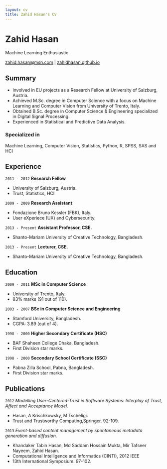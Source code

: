 ```yaml
---
layout: cv
title: Zahid Hasan's CV
---
```

# Zahid Hasan
Machine Learning Enthusiastic.

<div id="webaddress">
<a href="isaac@applesdofall.org">zahid.hasan@msn.com</a>
| <a href="">zahidhasan.github.io</a>
</div>


## Summary
- Involved in EU projects as a Research Fellow at University of Salzburg, Austria.
- Achieved M.Sc. degree in Computer Science with a focus on Machine Learning and Computer Vision from University of Trento, Italy.
- Obtained B.Sc. degree in Computer Science & Engineering specialized in Digital Signal Processing.
- Experienced in Statistical and Predictive Data Analysis.



### Specialized in

Machine Learning, Computer Vision, Statistics, Python, R, SPSS, SAS and HCI



## Experience

`2011 - 2012`
__Research Fellow__
- University of Salzburg, Austria.
- Trust, Statistics, HCI

`2009 - 2009`
__Research Assistant__
- Fondazione Bruno Kessler (FBK), Italy.
- User eXperiece (UX) and Cybersecurity.

`2013 - Present`
__Assistant Professor, CSE.__
- Shanto-Mariam University of Creative Technology, Bangladesh.

`2013 - Present`
__Lecturer, CSE.__
- Shanto-Mariam University of Creative Technology, Bangladesh.




## Education

`2009 - 2011`
__MSc in Computer Science__
- University of Trento, Italy.
- 83% marks (91 out of 110).

`2003 - 2007`
__BSc in Computer Science and Engineering__
- Stamford University, Bangladesh.
- CGPA: 3.89 (out of 4).

`1998 - 2000`
__Higher Secondary Certificate (HSC)__
- BAF Shaheen College Dhaka, Bangladesh.
- First Division star marks.

`1998 - 2000`
__Secondary School Certificate (SSC)__
- Pabna Zilla School, Pabna, Bangladesh.
- First Division star marks.








## Publications

<!-- A list is also available [online](https://scholar.google.com/citations?user=BRDOsusAAAAJ&hl=en&oi=ao) -->

`2012`
_Modelling User-Centered-Trust in Software Systems: Interplay of Trust, Affect and Acceptance Model._ 
- Hasan, A Krischkowsky, M Tscheligi. 
- Trust and Trustworthy Computing,Springer. 92-109.

`2013`
_Event-based content management by spontaneous metadata generation and diffusion._ 
- Khandaker Tabin Hasan, Md Saddam Hossain Mukta, Mir Tafseer Nayeem, Zahid Hasan. 
- Computational Intelligence and Informatics (CINTI), 2012 IEEE 
- 13th International Symposium. 97-102.



<!-- ### Footer

Last updated: May 2013 -->



